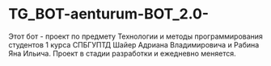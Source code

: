 # TG_BOT-aenturum-BOT_2.0-
Этот бот - проект по предмету Технологии и методы программирования студентов 1 курса СПБГУПТД Шайер Адриана Владимировича и Рабина Яна Ильича.
Проект в стадии разработки и ежедневно меняется.
